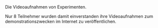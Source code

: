 
Die Videoaufnahmen von Experimenten.

Nur 8 Teilnehmer wurden damit einverstanden ihre Videoaufnahmen zum demonstrationszwecken im Internet zu veröffentlichen.
